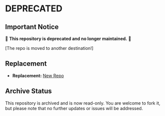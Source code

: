 # DEPRECATED

## Important Notice

🚨 **This repository is deprecated and no longer maintained.** 🚨

[The repo is moved to another destination!]

## Replacement

- **Replacement:** [New Repo]("https://github.com/n1shan1/blog-hive-fullstack")

## Archive Status

This repository is archived and is now read-only. You are welcome to fork it, but please note that no further updates or issues will be addressed.
